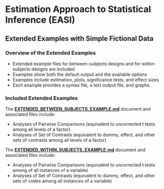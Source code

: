 # Estimation Approach to Statistical Inference (EASI)

## Extended Examples with Simple Fictional Data

### Overview of the Extended Examples

- Extended example files for between-subjects designs and for within-subjects designs are included
- Examples show both the default output and the available options
- Examples include estimation, plots, significance tests, and effect sizes
- Each example provides a syntax file, a text output file, and graphs

### Included Extended Examples

The [**EXTENDED_BETWEEN_SUBJECTS_EXAMPLE.md**](./EXTENDED_BETWEEN_SUBJECTS_EXAMPLE.md) document and associated files include:

- Analyses of Pairwise Comparisons (equivalent to uncorrected t tests among all levels of a factor)
- Analyses of Set of Contrasts (equivalent to dummy, effect, and other sets of contrasts among all levels of a factor)

The [**EXTENDED_WITHIN_SUBJECTS_EXAMPLE.md**](./EXTENDED_WITHIN_SUBJECTS_EXAMPLE.md) document and associated files include:

- Analyses of Pairwise Comparisons (equivalent to uncorrected t tests among of all instances of a variable)
- Analyses of Set of Contrasts (equivalent to dummy, effect, and other sets of codes among all instances of a variable)
